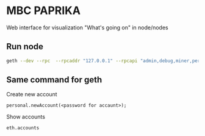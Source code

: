 # MBC PAPRIKA

Web interface for visualization "What's going on" in node/nodes

## Run node

```sh
geth --dev --rpc  --rpcaddr "127.0.0.1" --rpcapi "admin,debug,miner,personal,eth,net,txpool,shh,web3" console
```

## Same command for geth

Create new account

```
personal.newAccount(<password for accaunt>);
```

Show accounts

```
eth.accounts
```
